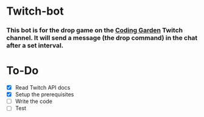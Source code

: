 # Twitch-bot

### This bot is for the drop game on the [Coding Garden](https://www.twitch.tv/codinggarden) Twitch channel. It will send a message (the drop command) in the chat after a set interval.

# To-Do

- [x] Read Twitch API docs
- [x] Setup the prerequisites
- [ ] Write the code
- [ ] Test
